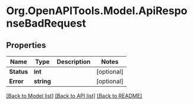 
# Org.OpenAPITools.Model.ApiResponseBadRequest

## Properties

Name | Type | Description | Notes
------------ | ------------- | ------------- | -------------
**Status** | **int** |  | [optional] 
**Error** | **string** |  | [optional] 

[[Back to Model list]](../README.md#documentation-for-models)
[[Back to API list]](../README.md#documentation-for-api-endpoints)
[[Back to README]](../README.md)

